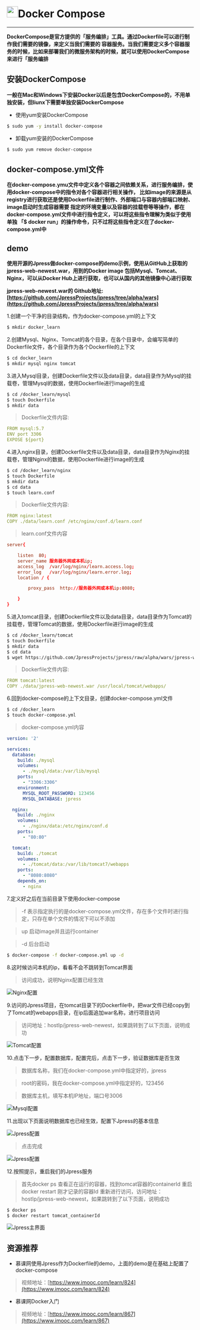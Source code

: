 # <img src="../images/icon/docker.png" width="30" height="30" />Docker Compose

---

**DockerCompose是官方提供的「服务编排」工具。通过Dockerfile可以进行制作我们需要的镜像，来定义当我们需要的
容器服务。当我们需要定义多个容器服务的时候，比如来部署我们的微服务架构的时候，就可以使用DockerCompose
来进行「服务编排**

## 安装DockerCompose

**一般在Mac和Windows下安装Docker以后是包含DockerCompose的，不用单独安装，但liunx下需要单独安装DockerCompose**

* 使用yum安装DockerCompose

``` bash
$ sudo yum -y install docker-compose
```

* 卸载yum安装的DockerCompose

``` bash
$ sudo yum remove docker-compose
```

## docker-compose.yml文件

**在docker-compose.ymu文件中定义各个容器之间依赖关系，进行服务编排，使用docker-compose中的指令对各个容器进行相关操作，
比如image的来源是从registry进行获取还是使用Dockerfile进行制作、外部端口与容器内部端口映射、image启动时生成容器需要
指定的环境变量以及容器的挂载卷等等操作，都在docker-compose.yml文件中进行指令定义，可以将这些指令理解为类似于使用单独
「$ docker run」的操作命令，只不过将这些指令定义在了docker-compose.yml中**

## demo

**使用开源的Jpress做docker-compose的demo示例，使用从GitHub上获取的jpress-web-newest.war，用到的Docker image
包括Mysql、Tomcat、Nginx，可以从Docker Hub上进行获取，也可以从国内的其他镜像中心进行获取**

**jpress-web-newest.war的
Github地址:[https://github.com/JpressProjects/jpress/tree/alpha/wars](https://github.com/JpressProjects/jpress/tree/alpha/wars)**

1.创建一个干净的目录结构，作为docker-compose.yml的上下文

``` bash
$ mkdir docker_learn
```

2.创建Mysql、Nginx、Tomcat的各个目录，在各个目录中，会编写简单的Dockerfile文件，各个目录作为各个Dockerfile的上下文

``` bash 
$ cd docker_learn
$ mkdir mysql nginx tomcat
```

3.进入Mysql目录，创建Dockerfile文件以及data目录，data目录作为Mysql的挂载卷，管理Mysql的数据，使用Dockerfile进行image的生成

``` bash
$ cd /docker_learn/mysql
$ touch Dockerfile
$ mkdir data
```

>Dockerfile文件内容:

``` yml
FROM mysql:5.7
ENV port 3306
EXPOSE ${port}
```

4.进入nginx目录，创建Dockerfile文件以及data目录，data目录作为Nginx的挂载卷，管理Nginx的数据，使用Dockerfile进行image的生成

``` bash
$ cd /docker_learn/nginx
$ touch Dockerfile
$ mkdir data
$ cd data
$ touch learn.conf
```

>Dockerfile文件内容:

``` yml
FROM nginx:latest
COPY ./data/learn.conf /etc/nginx/conf.d/learn.conf
```

>learn.conf文件内容

``` conf
server{

    listen  80;
    server_name 服务器外网或本机ip;
    access_log  /var/log/nginx/learn.access.log;
    error_log   /var/log/nginx/learn.error.log;
    location / {

        proxy_pass  http://服务器外网或本机ip:8080;

    }
}
```

5.进入tomcat目录，创建Dockerfile文件以及data目录，data目录作为Tomcat的挂载卷，管理Tomcat的数据，使用Dockerfile进行image的生成

``` bash
$ cd /docker_learn/tomcat
$ touch Dockerfile
$ mkdir data
$ cd data
$ wget https://github.com/JpressProjects/jpress/raw/alpha/wars/jpress-web-newest.war
```

>Dockerfile文件内容:

``` yml
FROM tomcat:latest
COPY ./data/jpress-web-newest.war /usr/local/tomcat/webapps/
```

6.回到docker-compose的上下文目录，创建docker-compose.yml文件

``` bash
$ cd /docker_learn
$ touch docker-compose.yml
```

>docker-compose.yml内容

``` yml
version: '2'

services: 
  database:
    build: ./mysql
    volumes: 
      - ./mysql/data:/var/lib/mysql
    ports: 
      - "3306:3306"
    environment:
      MYSQL_ROOT_PASSWORD: 123456
      MYSQL_DATABASE: jpress

  nginx:
    build: ./nginx
    volumes: 
      - ./nginx/data:/etc/nginx/conf.d
    ports:
      - "80:80"

  tomcat:
    build: ./tomcat
    volumes: 
      - ./tomcat/data:/var/lib/tomcat7/webapps
    ports:
      - "8080:8080"
    depends_on: 
      - nginx
```

7.定义好之后在当前目录下使用docker-compose

>-f 表示指定执行的是docker-compose.yml文件，存在多个文件时进行指定，只存在单个文件的情况下可以不添加

>up 启动image并且运行container

>-d 后台启动

``` bash
$ docker-compose -f docker-compose.yml up -d
```

8.这时候访问本机的ip，看看不会不跳转到Tomcat界面

>访问成功，说明Nginx配置已经生效

![Nginx配置](../images/docker_content/docker-compose8.png)

9.访问的Jpress项目，在tomcat目录下的Dockerfile中，把war文件已经copy到了Tomcat的webapps目录，在ip后面追加war名称，进行项目访问

>访问地址：hostIp/jpress-web-newest，如果跳转到了以下页面，说明成功

![Tomcat配置](../images/docker_content/docker-compose9.png)

10.点击下一步，配置数据库，配置完后，点击下一步，验证数据库是否生效

>数据库名称，我们在docker-compose.yml中指定好的，jpress

>root的密码，我在docker-compose.yml中指定好的，123456

>数据库主机，填写本机IP地址，端口号3006

![Mysql配置](../images/docker_content/docker-compose10.png)

11.出现以下页面说明数据库也已经生效，配置下Jpress的基本信息

![Jpress配置](../images/docker_content/docker-compose11_1.png)

>点击完成

![Jpress配置](../images/docker_content/docker-compose11_2.png)

12.按照提示，重启我们的Jpress服务

>首先docker ps 查看正在运行的容器，找到tomcat容器的containerId
>重启docker restart 刚才记录的容器Id
>重新进行访问，访问地址：hostIp/jpress-web-newest，如果跳转到了以下页面，说明成功

``` bash
$ docker ps
$ docker restart tomcat_containerId
```

![Jpress主界面](../images/docker_content/docker-compose11_3.png)

## 资源推荐

* 慕课网使用Jpress作为Dockerfile的demo，上面的demo是在基础上配置了docker-compose

>视频地址：[https://www.imooc.com/learn/824](https://www.imooc.com/learn/824)

* 慕课网Docker入门

>视频地址：[https://www.imooc.com/learn/867](https://www.imooc.com/learn/867)